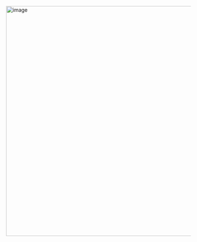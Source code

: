 

<img width="1200" height="628" alt="image" src="https://github.com/user-attachments/assets/32027158-c1b5-42da-ac1b-646e33237c61" />
